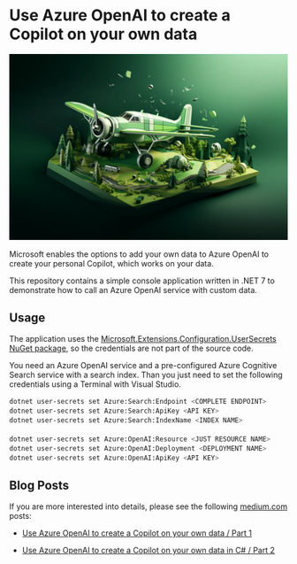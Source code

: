 # Use Azure OpenAI to create a Copilot on your own data

![Logo](./docs/image.png)

Microsoft enables the options to add your own data to Azure OpenAI to create your personal Copilot, which works on your data. 

This repository contains a simple console application written in .NET 7 to demonstrate how to call an Azure OpenAI service with custom data.

## Usage
 
The application uses the [Microsoft.Extensions.Configuration.UserSecrets NuGet package](https://www.nuget.org/packages/Microsoft.Extensions.Configuration.UserSecrets), so the credentials are not part of the source code.

You need an Azure OpenAI service and a pre-configured Azure Cognitive Search service with a search index. Than you just need to set the following credentials using a Terminal with Visual Studio.

```bash
dotnet user-secrets set Azure:Search:Endpoint <COMPLETE ENDPOINT>
dotnet user-secrets set Azure:Search:ApiKey <API KEY>
dotnet user-secrets set Azure:Search:IndexName <INDEX NAME>

dotnet user-secrets set Azure:OpenAI:Resource <JUST RESOURCE NAME>
dotnet user-secrets set Azure:OpenAI:Deployment <DEPLOYMENT NAME>
dotnet user-secrets set Azure:OpenAI:ApiKey <API KEY>
```

## Blog Posts

If you are more interested into details, please see the following [medium.com](https://www.medium.com) posts:

- [Use Azure OpenAI to create a Copilot on your own data / Part 1](https://medium.com/medialesson/use-azure-openai-to-create-a-copilot-on-your-own-data-part-1-ba1d997298ca)

- [Use Azure OpenAI to create a Copilot on your own data in C# / Part 2](https://medium.com/medialesson/use-azure-openai-to-create-a-copilot-on-your-own-data-in-c-part-2-b7acc1922337)